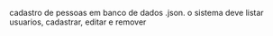 cadastro de pessoas em banco de dados .json.
o sistema deve listar usuarios, cadastrar, editar e remover